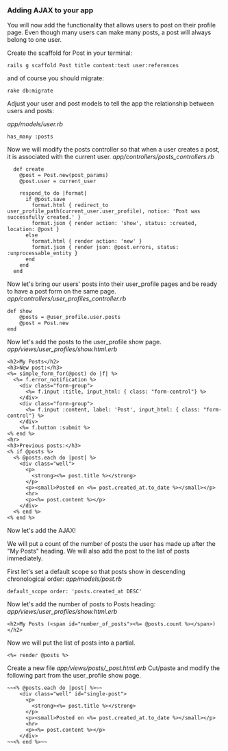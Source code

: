 ### Adding AJAX to your app

You will now add the functionality that allows users to post on their profile page.
Even though many users can make many posts, a post will always belong to one user.



Create the scaffold for Post in your terminal:
```
rails g scaffold Post title content:text user:references
```

and of course you should migrate:
```
rake db:migrate
```

Adjust your user and post models to tell the app the relationship between users and posts:

*app/models/user.rb*
```
has_many :posts
```


Now we will modify the posts controller so that when a user creates a post, it is associated with the current user.
*app/controllers/posts_controllers.rb*

```
  def create
    @post = Post.new(post_params)
    @post.user = current_user

    respond_to do |format|
      if @post.save
        format.html { redirect_to user_profile_path(current_user.user_profile), notice: 'Post was successfully created.' }
        format.json { render action: 'show', status: :created, location: @post }
      else
        format.html { render action: 'new' }
        format.json { render json: @post.errors, status: :unprocessable_entity }
      end
    end
  end
```

Now let's bring our users' posts into their user_profile pages and be ready to have a post form on the same page.
*app/controllers/user_profiles_controller.rb*

```
def show
	@posts = @user_profile.user.posts
	@post = Post.new
end
```

Now let's add the posts to the user_profile show page.
*app/views/user_profiles/show.html.erb*

```
<h2>My Posts</h2>
<h3>New post:</h3>
<%= simple_form_for(@post) do |f| %>
  <%= f.error_notification %>
    <div class="form-group">
      <%= f.input :title, input_html: { class: "form-control"} %>
    </div>
    <div class="form-group">
      <%= f.input :content, label: 'Post', input_html: { class: "form-control"} %>
    </div>
    <%= f.button :submit %>
<% end %>
<hr>
<h3>Previous posts:</h3>
<% if @posts %>
  <% @posts.each do |post| %>
    <div class="well">
      <p>
        <strong><%= post.title %></strong>
      </p>
      <p><small>Posted on <%= post.created_at.to_date %></small></p>
      <hr>
      <p><%= post.content %></p>
    </div>
  <% end %>
<% end %>
```

Now let's add the AJAX!

We will put a count of the number of posts the user has made up after the "My Posts" heading.
We will also add the post to the list of posts immediately.

First let's set a default scope so that posts show in descending chronological order:
*app/models/post.rb*

```
default_scope order: 'posts.created_at DESC'
```
Now let's add the number of posts to Posts heading:
*app/views/user_profiles/show.html.erb*

```
<h2>My Posts (<span id="number_of_posts"><%= @posts.count %></span>)</h2>
```

Now we will put the list of posts into a partial.
```
<%= render @posts %>
```

Create a new file *app/views/posts/_post.html.erb*
Cut/paste and modify the following part from the user_profile show page.
```
~~<% @posts.each do |post| %>~~
	<div class="well" id="single-post">
	  <p>
	    <strong><%= post.title %></strong>
	  </p>
	  <p><small>Posted on <%= post.created_at.to_date %></small></p>
	  <hr>
	  <p><%= post.content %></p>
	</div>
~~<% end %>~~
```





